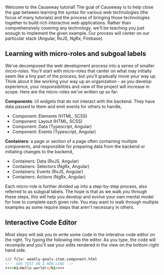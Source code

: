 Welcome to the Causeway tutorial! The goal of Causeway is to help close the gap between learning the syntax for various web technologies (the focus of many tutorials) and the process of bringing those technologies together to build rich interactive web applications. Rather than comprehensively covering any technology, we'll be teaching you just enough to implement the given example. Our process will center on our particular stack (Angular, RxJS, NgRx, Firebase). 

## Learning with micro-roles and subgoal labels

We've decomposed the web development process into a series of smaller *micro-roles*. You'll start with micro-roles that center on what may initially seem like a tiny part of the process, but you'll gradually move your way up. Think about it like working your way up an organization - as you develop experience, your responsibilities and view of the project will increase in scope. Here are the micro-roles we've written up so far:

**Components**: UI widgets that do not interact with the backend. They have data passed to them and emit events for others to handle,
* Component: Elements (HTML, SCSS)
* Component: Layout (HTML, SCSS)
* Component: Data (Typescript, Angular)
* Component: Events (Typescript, Angular)

**Containers**: a page or section of a page often containing multiple components, and responsible for preparing data from the backend or initiating changes to the backend,
* Containers: Data (RxJS, Angular)
* Containers: Selectors (NgRx, Angular)
* Containers: Events (RxJS, Angular)
* Containers: Actions (NgRx, Angular)

Each micro-role is further divided up into a step-by-step process, also referred to as subgoal labels. The hope is that as we walk you through these steps, this will help you develop and evolve your own mental model for how to complete each given role. You may want to walk through multiple examples as some require steps that aren't necessary in others.

## Interactive Code Editor

Most steps will ask you to write some code in the interative code editor on the right. Try typing the following into the editor. As you type, the code will recompile and you'll see your edits rendered in the view on the bottom-right hand side.

```html
/// file: weekly-goals-item.component.html
<!-- ADD TEXT ON A NEW LINE -->
+++<h1>Hello world!</h1>+++
```
